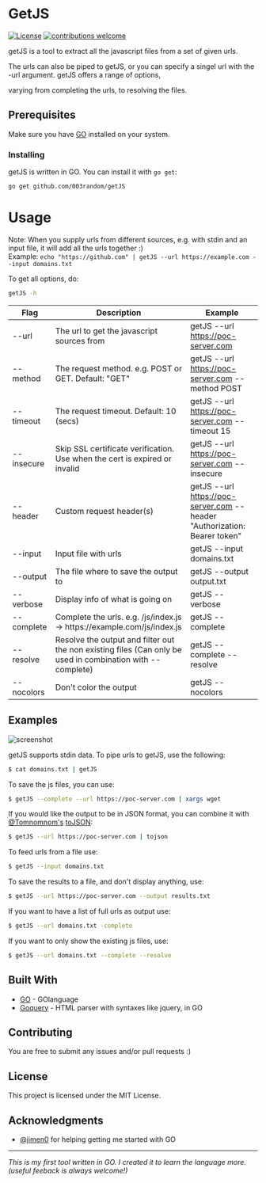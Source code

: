 # GetJS
[![License](https://img.shields.io/badge/license-MIT-_red.svg)](https://opensource.org/licenses/MIT)
[![contributions welcome](https://img.shields.io/badge/contributions-welcome-brightgreen.svg?style=flat)](https://github.com/003random/getJS/issues)

getJS is a tool to extract all the javascript files from a set of given urls.  

The urls can also be piped to getJS, or you can specify a singel url with the -url argument. getJS offers a range of options, 

varying from completing the urls, to resolving the files.

## Prerequisites

Make sure you have [GO](https://golang.org/) installed on your system.  

### Installing

getJS is written in GO. You can install it with `go get`:

```
go get github.com/003random/getJS
```

# Usage  
Note: When you supply urls from different sources, e.g. with stdin and an input file, it will add all the urls together :)  
Example: `echo "https://github.com" | getJS --url https://example.com --input domains.txt`  
  
To get all  options, do:  
```bash
getJS -h
```
  

| Flag | Description | Example |
|------|-------------|---------|
| --url   | The url to get the javascript sources from | getJS --url https://poc-server.com |
| --method   | The request method. e.g. POST or GET. Default: "GET"| getJS --url https://poc-server.com --method POST |
| --timeout   | The request timeout. Default: 10 (secs) | getJS --url https://poc-server.com --timeout 15 |
| --insecure   | Skip SSL certificate verification. Use when the cert is expired or invalid | getJS --url https://poc-server.com --insecure |
| --header   | Custom request header(s) | getJS --url https://poc-server.com --header "Authorization: Bearer token" |
| --input   | Input file with urls            | getJS --input domains.txt |
| --output   | The file where to save the output to        | getJS --output output.txt |
| --verbose  | Display info of what is going on           | getJS --verbose |
| --complete  | Complete the urls. e.g. /js/index.js -> htt<span></span>ps://example.<span></span>com/js/index.js  | getJS --complete |
| --resolve   | Resolve the output and filter out the non existing files (Can only be used in combination with --complete)   | getJS --complete --resolve |
| --nocolors   | Don't color the output   | getJS --nocolors |

## Examples  
  
 ![screenshot](https://poc-server.com/getJS/screenshot_.png)

    
getJS supports stdin data. To pipe urls to getJS, use the following:  

```bash
$ cat domains.txt | getJS
```  
  
To save the js files, you can use:  
```bash
$ getJS --complete --url https://poc-server.com | xargs wget
```
  
If you would like the output to be in JSON format, you can combine it with [@Tomnomnom's](https://github.com/tomnomnom) [toJSON](https://github.com/tomnomnom/hacks/tree/master/tojson):  
```bash
$ getJS --url https://poc-server.com | tojson
```  
  
To feed urls from a file use:  
```bash
$ getJS --input domains.txt
```  
  
To save the results to a file, and don't display anything, use:  
```bash
$ getJS --url https://poc-server.com --output results.txt
```  
  
If you want to have a list of full urls as output use:  
```bash
$ getJS --url domains.txt -complete
```  
  
If you want to only show the existing js files, use:  
```bash
$ getJS --url domains.txt --complete --resolve
```  

## Built With

* [GO](http://golang.org/) - GOlanguage
* [Goquery](https://github.com/PuerkitoBio/goquery) - HTML parser with syntaxes like jquery, in GO


## Contributing

You are free to submit any issues and/or pull requests :)

## License

This project is licensed under the MIT License.

## Acknowledgments

* [@jimen0](https://github.com/jimen0) for helping getting me started with GO
  
    
---
    
*This is my first tool written in GO. I created it to learn the language more. (useful feeback is always welcome!)*
